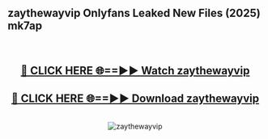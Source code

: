 <h2>zaythewayvip Onlyfans Leaked New Files (2025) mk7ap</h2>
<br>
<div align="center">
<h2><a href="https://mediafiles.top/zaythewayvip&ref=git" rel="nofollow">🔴 CLICK HERE 🌐==►► Watch zaythewayvip</a></h2>
<h2><a href="https://mediafiles.top/zaythewayvip&ref=git" rel="nofollow">🔴 CLICK HERE 🌐==►► Download zaythewayvip</a></h2>
<br>
<a href="https://mediafiles.top/zaythewayvip&ref=git" rel="nofollow" data-target="animated-image.originalLink"><img src="https://i.ibb.co.com/xMMVF88/686577567.gif" alt="zaythewayvip" style="max-width: 100%; display: inline-block;" data-target="animated-image.originalImage"></a>
</div>
<br>
<br>